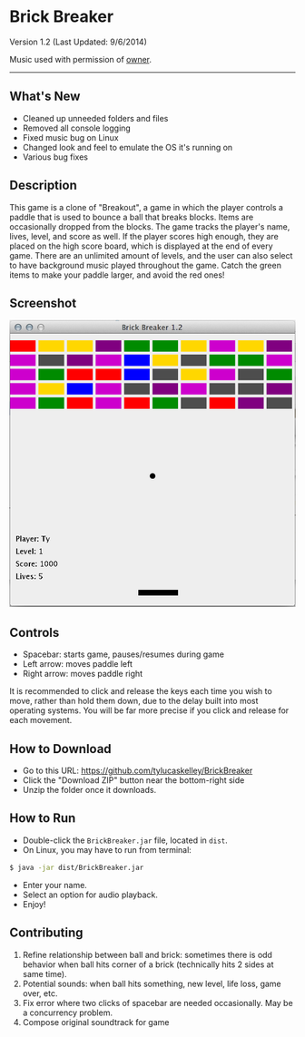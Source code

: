 # Brick Breaker

Version 1.2 (Last Updated: 9/6/2014)

Music used with permission of [owner](https://www.youtube.com/user/8BitDanooct1).

---

## What's New

* Cleaned up unneeded folders and files
* Removed all console logging
* Fixed music bug on Linux
* Changed look and feel to emulate the OS it's running on
* Various bug fixes

## Description

This game is a clone of "Breakout", a game in which the player controls a paddle that is used to bounce a ball
that breaks blocks. Items are occasionally dropped from the blocks. The game tracks the player's name, lives,
level, and score as well. If the player scores high enough, they are placed on the high score board, which is
displayed at the end of every game. There are an unlimited amount of levels, and the user can also select to
have background music played throughout the game. Catch the green items to make your paddle larger, and avoid
the red ones!

## Screenshot

![Game](dist/img/screenshot.png "Game")

## Controls

* Spacebar: starts game, pauses/resumes during game
* Left arrow: moves paddle left
* Right arrow: moves paddle right

It is recommended to click and release the keys each time you wish to move, rather than hold them down, due to
the delay built into most operating systems. You will be far more precise if you click and release for each movement.

## How to Download

* Go to this URL: https://github.com/tylucaskelley/BrickBreaker
* Click the "Download ZIP" button near the bottom-right side
* Unzip the folder once it downloads.

## How to Run

* Double-click the `BrickBreaker.jar` file, located in `dist`.
* On Linux, you may have to run from terminal:

```bash
$ java -jar dist/BrickBreaker.jar
```

* Enter your name.
* Select an option for audio playback.
* Enjoy!

## Contributing

1. Refine relationship between ball and brick: sometimes there is odd behavior when ball hits corner of a
   brick (technically hits 2 sides at same time).
2. Potential sounds: when ball hits something, new level, life loss, game over, etc.
3. Fix error where two clicks of spacebar are needed occasionally. May be a concurrency problem.
4. Compose original soundtrack for game
